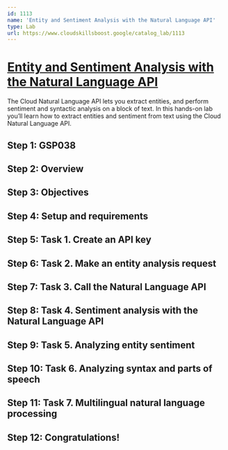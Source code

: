 ```yaml
---
id: 1113
name: 'Entity and Sentiment Analysis with the Natural Language API'
type: Lab
url: https://www.cloudskillsboost.google/catalog_lab/1113
---
```


# [Entity and Sentiment Analysis with the Natural Language API](https://www.cloudskillsboost.google/catalog_lab/1113)

The Cloud Natural Language API lets you extract entities, and perform sentiment and syntactic analysis on a block of text.  In this hands-on lab you’ll learn how to extract entities and sentiment from text using the Cloud Natural Language API.

## Step 1: GSP038

## Step 2: Overview

## Step 3: Objectives

## Step 4: Setup and requirements

## Step 5: Task 1. Create an API key

## Step 6: Task 2. Make an entity analysis request

## Step 7: Task 3. Call the Natural Language API

## Step 8: Task 4. Sentiment analysis with the Natural Language API

## Step 9: Task 5. Analyzing entity sentiment

## Step 10: Task 6. Analyzing syntax and parts of speech

## Step 11: Task 7. Multilingual natural language processing

## Step 12: Congratulations!
